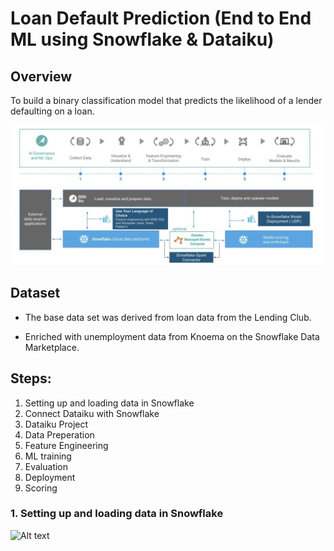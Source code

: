 # Loan Default Prediction (End to End ML using Snowflake & Dataiku)

## Overview

To build a binary classification model that predicts the likelihood of a lender defaulting on a loan. 

![Alt text](https://github.com/livanshu/Data_Science_Portfolio/blob/main/Projects/Loan_Default_Prediction_EndtoEnd_Snowflake_Dataiku/Images/Pipeline.png)

## Dataset

- The base data set was derived from loan data from the Lending Club.

- Enriched with unemployment data from Knoema on the Snowflake Data Marketplace.

## Steps:
1. Setting up and loading data in Snowflake
2. Connect Dataiku with Snowflake
3. Dataiku Project
4. Data Preperation
5. Feature Engineering
6. ML training
7. Evaluation
8. Deployment
9. Scoring

### 1. Setting up and loading data in Snowflake

![Alt text]()
